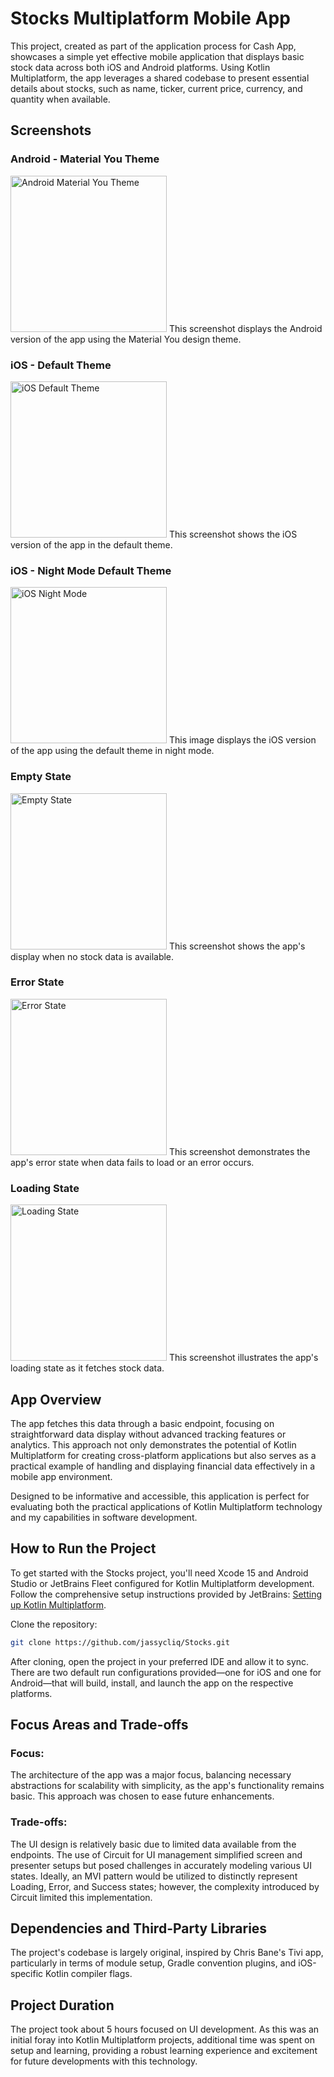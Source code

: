 # Stocks Multiplatform Mobile App
This project, created as part of the application process for Cash App, showcases a simple yet effective mobile application that displays basic stock data across both iOS and Android platforms. Using Kotlin Multiplatform, the app leverages a shared codebase to present essential details about stocks, such as name, ticker, current price, currency, and quantity when available.

## Screenshots

### Android - Material You Theme
<img src="assets/android_material_you_screenshot.webp" width="250px" alt="Android Material You Theme">
This screenshot displays the Android version of the app using the Material You design theme.

### iOS - Default Theme
<img src="assets/ios_default_theme_screenshot.webp" width="250px" alt="iOS Default Theme">
This screenshot shows the iOS version of the app in the default theme.

### iOS - Night Mode Default Theme
<img src="assets/ios_night_mode_default_theme_screenshot.webp" width="250px" alt="iOS Night Mode">
This image displays the iOS version of the app using the default theme in night mode.

### Empty State
<img src="assets/empty_state_screenshot.webp" width="250px" alt="Empty State">
This screenshot shows the app's display when no stock data is available.

### Error State
<img src="assets/error_state_screenshot.webp" width="250px" alt="Error State">
This screenshot demonstrates the app's error state when data fails to load or an error occurs.

### Loading State
<img src="assets/loading_state_screenshot.webp" width="250px" alt="Loading State">
This screenshot illustrates the app's loading state as it fetches stock data.

## App Overview
The app fetches this data through a basic endpoint, focusing on straightforward data display without advanced tracking features or analytics. This approach not only demonstrates the potential of Kotlin Multiplatform for creating cross-platform applications but also serves as a practical example of handling and displaying financial data effectively in a mobile app environment.

Designed to be informative and accessible, this application is perfect for evaluating both the practical applications of Kotlin Multiplatform technology and my capabilities in software development.

## How to Run the Project

To get started with the Stocks project, you'll need Xcode 15 and Android Studio or JetBrains Fleet configured for Kotlin Multiplatform development. Follow the comprehensive setup instructions provided by JetBrains:
[Setting up Kotlin Multiplatform](https://www.jetbrains.com/help/kotlin-multiplatform-dev/multiplatform-setup.html).

Clone the repository:
```bash
git clone https://github.com/jassycliq/Stocks.git
```
After cloning, open the project in your preferred IDE and allow it to sync. There are two default run configurations provided—one for iOS and one for Android—that will build, install, and launch the app on the respective platforms.

## Focus Areas and Trade-offs

### Focus:
The architecture of the app was a major focus, balancing necessary abstractions for scalability with simplicity, as the app's functionality remains basic. This approach was chosen to ease future enhancements.

### Trade-offs:
The UI design is relatively basic due to limited data available from the endpoints. The use of Circuit for UI management simplified screen and presenter setups but posed challenges in accurately modeling various UI states. Ideally, an MVI pattern would be utilized to distinctly represent Loading, Error, and Success states; however, the complexity introduced by Circuit limited this implementation.

## Dependencies and Third-Party Libraries

The project's codebase is largely original, inspired by Chris Bane's Tivi app, particularly in terms of module setup, Gradle convention plugins, and iOS-specific Kotlin compiler flags.

## Project Duration

The project took about 5 hours focused on UI development. As this was an initial foray into Kotlin Multiplatform projects, additional time was spent on setup and learning, providing a robust learning experience and excitement for future developments with this technology.
